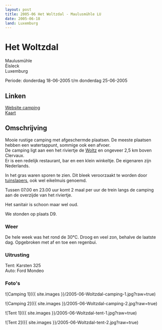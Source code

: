 ```yaml
---
layout: post
title: 2005-06 Het Woltzdal - Maulusmühle LU
date: 2005-06-18  
land: Luxemburg
---
```


# Het Woltzdal

Maulusmühle  
Éisleck  
Luxemburg  

Periode: donderdag 18-06-2005 t/m donderdag 25-06-2005  

## Linken
[Website camping](https://www.campingwoltzdal.com/nl/index.php)  
[Kaart](https://www.google.com/maps/place/Camping+Woltzdal/@51.5285918,4.3517355,7.5z/data=!4m5!3m4!1s0x0:0xa4a83375184d90af!8m2!3d50.091683!4d6.027323?hl=nl)

## Omschrijving
Mooie rustige camping met afgeschermde plaatsen. De meeste plaatsen hebben een watertappunt, sommige ook een afvoer.  
De camping ligt aan een het riviertje de [Woltz](https://nl.wikipedia.org/wiki/Wiltz_(rivier)) en ongeveer 2,5 km boven Clervaux.  
Er is een redelijk restaurant, bar en een klein winkeltje. De eigenaren zijn Nederlands.

In het gras waren sporen te zien. Dit bleek veroorzaakt te worden door [tuinslapers](https://nl.wikipedia.org/wiki/Eikelmuis), ook wel eikelmuis genoemd.  

Tussen 07.00 en 23.00 uur komt 2 maal per uur de trein langs de camping aan de overzijde van het riviertje.  

Het sanitair is schoon maar wel oud.  

We stonden op plaats D9.

### Weer
De hele week was het rond de 30°C. Droog en veel zon, behalve de laatste dag. Opgebroken met af en toe een regenbui.

### Uitrusting
Tent: Karsten 325  
Auto: Ford Mondeo

### Foto's
![Camping 1]({{ site.images }}/2005-06-Woltzdal-camping-1.jpg?raw=true)

![Camping 2]({{ site.images }}/2005-06-Woltzdal-camping-2.jpg?raw=true)

![Tent 1]({{ site.images }}/2005-06-Woltzdal-tent-1.jpg?raw=true)

![Tent 2]({{ site.images }}/2005-06-Woltzdal-tent-2.jpg?raw=true)
